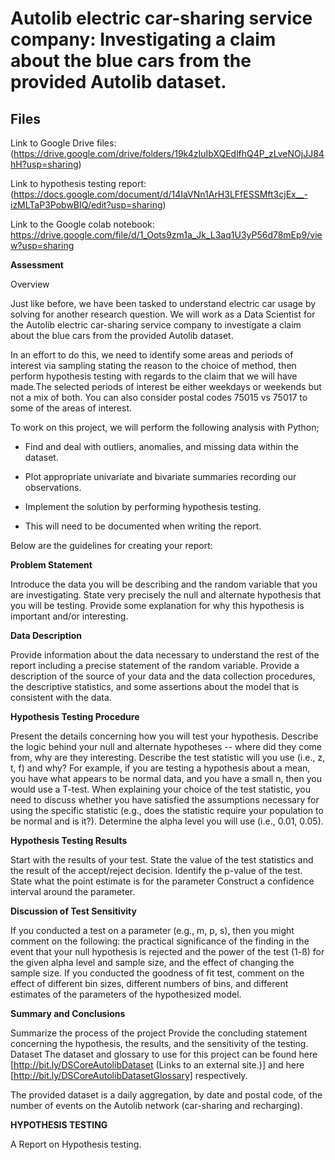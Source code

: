 # Autolib electric car-sharing service company: Investigating a claim about the blue cars from the provided Autolib dataset.

## **Files**
Link to Google Drive files: (https://drive.google.com/drive/folders/19k4zIuIbXQEdlfhQ4P_zLveNOjJJ84hH?usp=sharing)


Link to hypothesis testing report: 
(https://docs.google.com/document/d/14IaVNn1ArH3LFfESSMft3cjEx__-izMLTaP3PobwBIQ/edit?usp=sharing)


Link to the Google colab notebook: 
https://drive.google.com/file/d/1_Oots9zm1a_Jk_L3aq1U3yP56d78mEp9/view?usp=sharing

**Assessment**


Overview


Just like before, we have been tasked to understand electric car usage by solving for another research question. We will work as a Data Scientist for the Autolib electric car-sharing service company to investigate a claim about the blue cars from the provided Autolib dataset.

In an effort to do this, we need to identify some areas and periods of interest via sampling stating the reason to the choice of method, then perform hypothesis testing with regards to the claim that we will have made.The selected periods of interest be either weekdays or weekends but not a mix of both. You can also consider postal codes 75015 vs 75017 to some of the areas of interest.

To work on this project, we will perform the following analysis with Python;

- Find and deal with outliers, anomalies, and missing data within the dataset.

- Plot appropriate univariate and bivariate summaries recording our observations.

- Implement the solution by performing hypothesis testing.

- This will need to be documented when writing the report.

Below are the guidelines for creating your report:

**Problem Statement**


Introduce the data you will be describing and the random variable that you are investigating. State very precisely the null and alternate hypothesis that you will be testing. Provide some explanation for why this hypothesis is important and/or interesting.

**Data Description**


Provide information about the data necessary to understand the rest of the report including a precise statement of the random variable. Provide a description of the source of your data and the data collection procedures, the descriptive statistics, and some assertions about the model that is consistent with the data.

**Hypothesis Testing Procedure**


Present the details concerning how you will test your hypothesis. Describe the logic behind your null and alternate hypotheses -- where did they come from, why are they interesting. Describe the test statistic will you use (i.e., z, t, f) and why? For example, if you are testing a hypothesis about a mean, you have what appears to be normal data, and you have a small n, then you would use a T-test. When explaining your choice of the test statistic, you need to discuss whether you have satisfied the assumptions necessary for using the specific statistic (e.g., does the statistic require your population to be normal and is it?). Determine the alpha level you will use (i.e., 0.01, 0.05).

**Hypothesis Testing Results**


Start with the results of your test. State the value of the test statistics and the result of the accept/reject decision. Identify the p-value of the test. State what the point estimate is for the parameter Construct a confidence interval around the parameter.

**Discussion of Test Sensitivity**


If you conducted a test on a parameter (e.g., m, p, s), then you might comment on the following: the practical significance of the finding in the event that your null hypothesis is rejected and the power of the test (1-ß) for the given alpha level and sample size, and the effect of changing the sample size. If you conducted the goodness of fit test, comment on the effect of different bin sizes, different numbers of bins, and different estimates of the parameters of the hypothesized model.

**Summary and Conclusions**


Summarize the process of the project Provide the concluding statement concerning the hypothesis, the results, and the sensitivity of the testing. Dataset The dataset and glossary to use for this project can be found here [http://bit.ly/DSCoreAutolibDataset (Links to an external site.)] and here [http://bit.ly/DSCoreAutolibDatasetGlossary] respectively.

The provided dataset is a daily aggregation, by date and postal code, of the number of events on the Autolib network (car-sharing and recharging).

**HYPOTHESIS TESTING**


A Report on Hypothesis testing.

